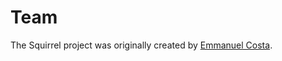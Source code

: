 <script setup>
import { VPTeamMembers } from 'vitepress/theme'

const members = [
  {
    avatar: 'https://avatars.githubusercontent.com/u/161006161?v=4',
    name: 'Manu Costa',
    links: [
      { icon: 'github', link: 'https://github.com/SquirrelCorporation' },
      { icon: 'twitter', link: 'https://twitter.com/SquirrelSrvrsMg' }
    ]
  }
]
</script>

# Team

The Squirrel project was originally created by [Emmanuel Costa](https://github.com/SquirrelCorporation).

<VPTeamMembers size="small" :members="members" />
